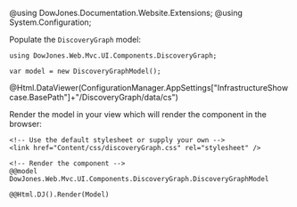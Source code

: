 ﻿@using DowJones.Documentation.Website.Extensions;
@using System.Configuration;

Populate the `DiscoveryGraph` model:

	using DowJones.Web.Mvc.UI.Components.DiscoveryGraph;

	var model = new DiscoveryGraphModel();
	
@Html.DataViewer(ConfigurationManager.AppSettings["InfrastructureShowcase.BasePath"]+"/DiscoveryGraph/data/cs")

Render the model in your view which will render the component in the browser:

	<!-- Use the default stylesheet or supply your own -->
	<link href="Content/css/discoveryGraph.css" rel="stylesheet" />
	
	<!-- Render the component -->
	@@model DowJones.Web.Mvc.UI.Components.DiscoveryGraph.DiscoveryGraphModel

	@@Html.DJ().Render(Model)	